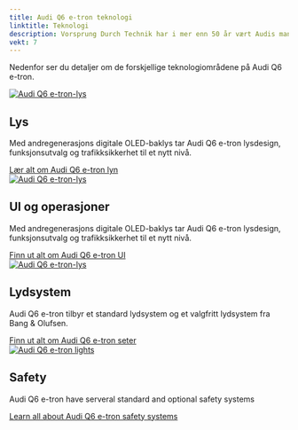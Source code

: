 ```yaml
---
title: Audi Q6 e-tron teknologi
linktitle: Teknologi
description: Vorsprung Durch Technik har i mer enn 50 år vært Audis mantra og Audi Q6 e-tron er intet unntak. Den er lastet med avansert teknologi på mange områder som førerassistanse, lys, ladeteknologi og mange flere områder for å gi deg en trygg, komfortabel og luksuriøs reise.
vekt: 7
---
```

<!-- markdownlint-disable MD033 -->
<!-- markdownlint-disable MD010 -->


Nedenfor ser du detaljer om de forskjellige teknologiområdene på Audi Q6 e-tron.


<div class="container p-3 mb-4 bg-body-tertiary rounded border">
<a href="lights/"><img src="https://media.electrichasgoneaudi.net/multimedia/models/q6-e-tron/prototypetestdrive_4_st.jpg" class="img-fluid mb-2" class= "img-fluid" alt="Audi Q6 e-tron-lys" ></a>
<h2>Lys</h2>
<p>
Med andregenerasjons digitale OLED-baklys tar Audi Q6 e-tron lysdesign, funksjonsutvalg og trafikksikkerhet til et nytt nivå.
</p>
<a href="lights/" class="btn btn-outline-primary" role="button">Lær alt om Audi Q6 e-tron lyn</a>
</div>

<div class="container p-3 mb-4 bg-body-tertiary rounded border">
<a href="uiandoperations/"><img src="https://media.electrichasgoneaudi.net/multimedia/models/q6-e-tron/technology/uiandoperations/screens_1_st.jpg" class="img-fluid mb- 2" class="img-fluid" alt="Audi Q6 e-tron-lys" ></a>
<h2>UI og operasjoner</h2>
<p>
Med andregenerasjons digitale OLED-baklys tar Audi Q6 e-tron lysdesign, funksjonsutvalg og trafikksikkerhet til et nytt nivå.
</p>
<a href="uiandoperations/" class="btn btn-outline-primary" role="button">Finn ut alt om Audi Q6 e-tron UI</a>
</div>

<div class="container p-3 mb-4 bg-body-tertiary rounded border">
<a href="soundsystem/"><img src="https://media.electrichasgoneaudi.net/multimedia/models/e-tron/technology/drivingassistance/collisionavoidanceassist/collisionavoidance_st.jpg" class="img-fluid mb- 2" class="img-fluid" alt="Audi Q6 e-tron-lys" ></a>
<h2>Lydsystem</h2>
<p>
Audi Q6 e-tron tilbyr et standard lydsystem og et valgfritt lydsystem fra Bang & Olufsen.
</p>
<a href="soundsystem/" class="btn btn-outline-primary" role="button">Finn ut alt om Audi Q6 e-tron seter</a>
</div>



<div class="container p-3 mb-4 bg-body-tertiary rounded border">
	<a href="safety/"><img src="https://media.electrichasgoneaudi.net/multimedia/models/q6-e-tron/technology/safety/airbags_1_st.jpg" class="img-fluid mb-2" class="img-fluid" alt="Audi Q6 e-tron lights" ></a>
	<h2>Safety</h2>
	<p>
		Audi Q6 e-tron have serveral standard and optional safety systems
	</p>
	<a href="safety/" class="btn btn-outline-primary" role="button">Learn all about Audi Q6 e-tron safety systems</a>
</div>
